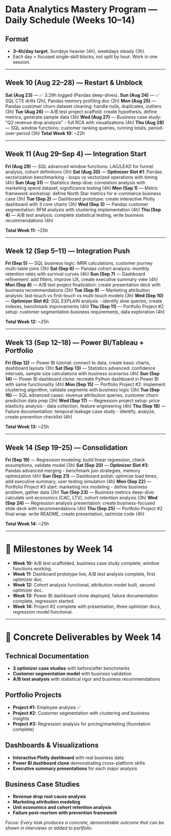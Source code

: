 # Data Analytics Mastery Program — Daily Schedule (Weeks 10–14)

## Format
- **3–4h/day target**, Sundays heavier (4h), weekdays steady (3h).
- Each day = focused single-skill blocks, not split by hour. Work in one session.

---

## Week 10 (Aug 22–28) — Restart & Unblock

**Sat (Aug 23)** — ✅ 3.29h logged (Pandas deep-dives).
**Sun (Aug 24)** — ✅ SQL CTE drills (2h), Pandas memory profiling doc (2h)
**Mon (Aug 25)** — Pandas customer churn dataset cleaning: handle nulls, duplicates, outliers (3h)
**Tue (Aug 26)** — A/B test project scaffold: create hypothesis, define metrics, generate sample data (3h)
**Wed (Aug 27)** — Business case study: "Q2 revenue drop analysis" - full RCA with visualizations (4h)
**Thu (Aug 28)** — SQL window functions: customer ranking queries, running totals, period-over-period (3h)
**Total Week 10:** ~22h

---

## Week 11 (Aug 29–Sep 4) — Integration Start

**Fri (Aug 29)** — SQL advanced window functions: LAG/LEAD for funnel analysis, cohort definitions (3h)
**Sat (Aug 30)** — **Optimizer Slot #1**: Pandas vectorization benchmarking - loops vs vectorized operations with timing (4h)
**Sun (Aug 31)** — Statistics deep-dive: correlation analysis with marketing spend dataset, significance testing (4h)
**Mon (Sep 1)** — Metric framework workshop: define North Star metrics for e-commerce business case (3h)
**Tue (Sep 2)** — Dashboard prototype: create interactive Plotly dashboard with 3 core charts (3h)
**Wed (Sep 3)** — Pandas customer segmentation: RFM analysis with clustering implementation (4h)
**Thu (Sep 4)** — A/B test analysis: complete statistical testing, write business recommendations (4h)

**Total Week 11:** ~25h

---

## Week 12 (Sep 5–11) — Integration Push

**Fri (Sep 5)** — SQL business logic: MRR calculations, customer journey multi-table joins (3h)
**Sat (Sep 6)** — Pandas cohort analysis: monthly retention rates with survival curves (4h)
**Sun (Sep 7)** — Dashboard refinement: add filters, improve UX, create executive summary view (4h)
**Mon (Sep 8)** — A/B test project finalization: create presentation deck with business recommendations (3h)
**Tue (Sep 9)** — Marketing attribution analysis: last-touch vs first-touch vs multi-touch models (3h)
**Wed (Sep 10)** — **Optimizer Slot #2**: SQL EXPLAIN analysis - identify slow queries, create indexes, benchmark improvements (4h)
**Thu (Sep 11)** — Portfolio Project #2 setup: customer segmentation business requirements, data exploration (4h)

**Total Week 12:** ~25h

---

## Week 13 (Sep 12–18) — Power BI/Tableau + Portfolio

**Fri (Sep 12)** — Power BI tutorial: connect to data, create basic charts, dashboard layouts (3h)
**Sat (Sep 13)** — Statistics advanced: confidence intervals, sample size calculations with business scenarios (4h)
**Sun (Sep 14)** — Power BI dashboard clone: recreate Python dashboard in Power BI with same functionality (4h)
**Mon (Sep 15)** — Portfolio Project #2: implement clustering algorithm, validate segments with business logic (3h)
**Tue (Sep 16)** — SQL advanced cases: revenue attribution queries, customer churn prediction data prep (3h)
**Wed (Sep 17)** — Regression project setup: price elasticity analysis - data collection, feature engineering (4h)
**Thu (Sep 18)** — Failure documentation: temporal leakage case study - identify, analyze, create prevention checklist (4h)

**Total Week 13:** ~25h

---

## Week 14 (Sep 19–25) — Consolidation

**Fri (Sep 19)** — Regression modeling: build linear regression, check assumptions, validate model (3h)
**Sat (Sep 20)** — **Optimizer Slot #3**: Pandas advanced merging - benchmark join strategies, memory optimization (4h)
**Sun (Sep 21)** — Dashboard polish: optimize load times, add executive summary, user testing simulation (4h)
**Mon (Sep 22)** — Portfolio Project #3 start: marketing mix modeling - define business problem, gather data (3h)
**Tue (Sep 23)** — Business metrics deep-dive: calculate unit economics (CAC, LTV), cohort retention analysis (3h)
**Wed (Sep 24)** — Regression analysis presentation: create business-focused slide deck with recommendations (4h)
**Thu (Sep 25)** — Portfolio Project #2 final wrap: write README, create presentation, optimize code (4h)

**Total Week 14:** ~25h

---

# 🔑 Milestones by Week 14

- **Week 10:** A/B test scaffolded, business case study complete, window functions working.
- **Week 11:** Dashboard prototype live, A/B test analysis complete, first optimizer doc.
- **Week 12:** Cohort analysis functional, attribution model built, second optimizer doc.
- **Week 13:** Power BI dashboard clone deployed, failure documentation complete, regression started.
- **Week 14:** Project #2 complete with presentation, three optimizer docs, regression model functional.

---

# 🎯 Concrete Deliverables by Week 14

## Technical Documentation
- **3 optimizer case studies** with before/after benchmarks
- **Customer segmentation model** with business validation
- **A/B test analysis** with statistical rigor and business recommendations

## Portfolio Projects
- **Project #1:** Employee analysis ✅ 
- **Project #2:** Customer segmentation with clustering and business insights
- **Project #3:** Regression analysis for pricing/marketing (foundation complete)

## Dashboards & Visualizations
- **Interactive Plotly dashboard** with real business data
- **Power BI dashboard clone** demonstrating cross-platform skills
- **Executive summary presentations** for each major analysis

## Business Case Studies
- **Revenue drop root cause analysis**
- **Marketing attribution modeling**
- **Unit economics and cohort retention analysis**
- **Failure post-mortem with prevention framework**

*Focus: Every task produces a concrete, demonstrable outcome that can be shown in interviews or added to portfolio.*